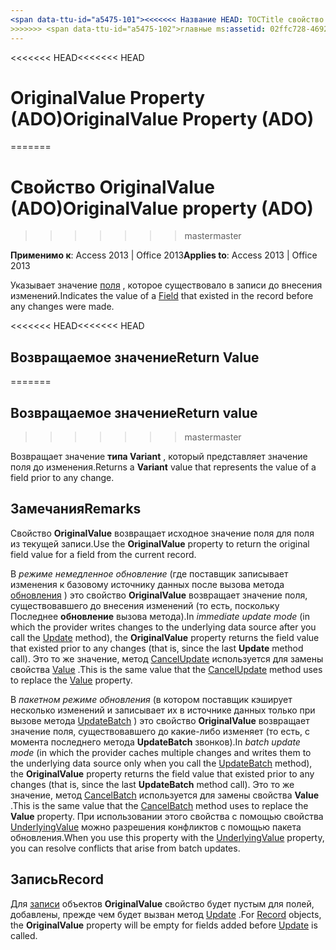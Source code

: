 ```yaml
---
<span data-ttu-id="a5475-101"><<<<<<< Название HEAD: TOCTitle свойство OriginalValue (ADO): свойство OriginalValue (ADO) === название: свойство OriginalValue (ADO) TOCTitle: свойство OriginalValue (ADO)</span><span class="sxs-lookup"><span data-stu-id="a5475-101"><<<<<<< HEAD title: OriginalValue Property (ADO) TOCTitle: OriginalValue Property (ADO) ======= title: OriginalValue property (ADO) TOCTitle: OriginalValue property (ADO)</span></span>
>>>>>>> <span data-ttu-id="a5475-102">главные ms:assetid: 02ffc728-4692-d439-e2a6-2f02cca53a71 ms:mtpsurl: https://msdn.microsoft.com/library/JJ248798(v=office.15) ms:contentKeyID: 48542974 ms.date: 09/18/2015 mtps_version: v=office.15</span><span class="sxs-lookup"><span data-stu-id="a5475-102">master ms:assetid: 02ffc728-4692-d439-e2a6-2f02cca53a71 ms:mtpsurl: https://msdn.microsoft.com/library/JJ248798(v=office.15) ms:contentKeyID: 48542974 ms.date: 09/18/2015 mtps_version: v=office.15</span></span>
---
```


<span data-ttu-id="a5475-103"><<<<<<< HEAD</span><span class="sxs-lookup"><span data-stu-id="a5475-103"><<<<<<< HEAD</span></span>
# <a name="originalvalue-property-ado"></a><span data-ttu-id="a5475-104">OriginalValue Property (ADO)</span><span class="sxs-lookup"><span data-stu-id="a5475-104">OriginalValue Property (ADO)</span></span>
=======
# <a name="originalvalue-property-ado"></a><span data-ttu-id="a5475-105">Свойство OriginalValue (ADO)</span><span class="sxs-lookup"><span data-stu-id="a5475-105">OriginalValue property (ADO)</span></span>
>>>>>>> <span data-ttu-id="a5475-106">master</span><span class="sxs-lookup"><span data-stu-id="a5475-106">master</span></span>

<span data-ttu-id="a5475-107">**Применимо к**: Access 2013 | Office 2013</span><span class="sxs-lookup"><span data-stu-id="a5475-107">**Applies to**: Access 2013 | Office 2013</span></span>

<span data-ttu-id="a5475-108">Указывает значение [поля](field-object-ado.md) , которое существовало в записи до внесения изменений.</span><span class="sxs-lookup"><span data-stu-id="a5475-108">Indicates the value of a [Field](field-object-ado.md) that existed in the record before any changes were made.</span></span>

<span data-ttu-id="a5475-109"><<<<<<< HEAD</span><span class="sxs-lookup"><span data-stu-id="a5475-109"><<<<<<< HEAD</span></span>
## <a name="return-value"></a><span data-ttu-id="a5475-110">Возвращаемое значение</span><span class="sxs-lookup"><span data-stu-id="a5475-110">Return Value</span></span>
=======
## <a name="return-value"></a><span data-ttu-id="a5475-111">Возвращаемое значение</span><span class="sxs-lookup"><span data-stu-id="a5475-111">Return value</span></span>
>>>>>>> <span data-ttu-id="a5475-112">master</span><span class="sxs-lookup"><span data-stu-id="a5475-112">master</span></span>

<span data-ttu-id="a5475-113">Возвращает значение **типа Variant** , который представляет значение поля до изменения.</span><span class="sxs-lookup"><span data-stu-id="a5475-113">Returns a **Variant** value that represents the value of a field prior to any change.</span></span>

## <a name="remarks"></a><span data-ttu-id="a5475-114">Замечания</span><span class="sxs-lookup"><span data-stu-id="a5475-114">Remarks</span></span>

<span data-ttu-id="a5475-115">Свойство **OriginalValue** возвращает исходное значение поля для поля из текущей записи.</span><span class="sxs-lookup"><span data-stu-id="a5475-115">Use the **OriginalValue** property to return the original field value for a field from the current record.</span></span>

<span data-ttu-id="a5475-116">В *режиме немедленное обновление* (где поставщик записывает изменения к базовому источнику данных после вызова метода [обновления](update-method-ado.md) ) это свойство **OriginalValue** возвращает значение поля, существовавшего до внесения изменений (то есть, поскольку Последнее **обновление** вызова метода).</span><span class="sxs-lookup"><span data-stu-id="a5475-116">In *immediate update mode* (in which the provider writes changes to the underlying data source after you call the [Update](update-method-ado.md) method), the **OriginalValue** property returns the field value that existed prior to any changes (that is, since the last **Update** method call).</span></span> <span data-ttu-id="a5475-117">Это то же значение, метод [CancelUpdate](cancelupdate-method-ado.md) используется для замены свойства [Value](value-property-ado.md) .</span><span class="sxs-lookup"><span data-stu-id="a5475-117">This is the same value that the [CancelUpdate](cancelupdate-method-ado.md) method uses to replace the [Value](value-property-ado.md) property.</span></span>

<span data-ttu-id="a5475-118">В *пакетном режиме обновления* (в котором поставщик кэширует несколько изменений и записывает их в источнике данных только при вызове метода [UpdateBatch](updatebatch-method-ado.md) ) это свойство **OriginalValue** возвращает значение поля, существовавшего до какие-либо изменяет (то есть, с момента последнего метода **UpdateBatch** звонков).</span><span class="sxs-lookup"><span data-stu-id="a5475-118">In *batch update mode* (in which the provider caches multiple changes and writes them to the underlying data source only when you call the [UpdateBatch](updatebatch-method-ado.md) method), the **OriginalValue** property returns the field value that existed prior to any changes (that is, since the last **UpdateBatch** method call).</span></span> <span data-ttu-id="a5475-119">Это то же значение, метод [CancelBatch](cancelbatch-method-ado.md) используется для замены свойства **Value** .</span><span class="sxs-lookup"><span data-stu-id="a5475-119">This is the same value that the [CancelBatch](cancelbatch-method-ado.md) method uses to replace the **Value** property.</span></span> <span data-ttu-id="a5475-120">При использовании этого свойства с помощью свойства [UnderlyingValue](underlyingvalue-property-ado.md) можно разрешения конфликтов с помощью пакета обновления.</span><span class="sxs-lookup"><span data-stu-id="a5475-120">When you use this property with the [UnderlyingValue](underlyingvalue-property-ado.md) property, you can resolve conflicts that arise from batch updates.</span></span>

## <a name="record"></a><span data-ttu-id="a5475-121">Запись</span><span class="sxs-lookup"><span data-stu-id="a5475-121">Record</span></span>

<span data-ttu-id="a5475-122">Для [записи](record-object-ado.md) объектов **OriginalValue** свойство будет пустым для полей, добавлены, прежде чем будет вызван метод [Update](update-method-ado.md) .</span><span class="sxs-lookup"><span data-stu-id="a5475-122">For [Record](record-object-ado.md) objects, the **OriginalValue** property will be empty for fields added before [Update](update-method-ado.md) is called.</span></span>


